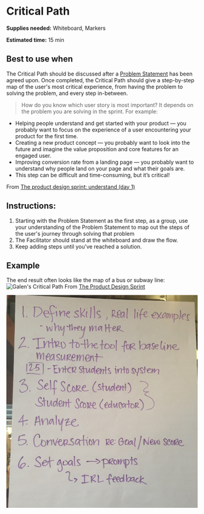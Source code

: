 # Critical Path

**Supplies needed:** Whiteboard, Markers

**Estimated time:** 15 min

## Best to use when

The Critical Path should be discussed after a
[Problem Statement](problem-statement.md) has been agreed upon.
Once completed, the Critical Path should give a step-by-step map
of the user's most critical experience,
from having the problem to solving the problem,
and every step in-between.

> How do you know which user story is most important? It depends on the problem
you are solving in the sprint. For example:

>
* Helping people understand and get started with your product — you probably
  want to focus on the experience of a user encountering your product for the
  first time.
* Creating a new product concept — you probably want to look into the future and
  imagine the value proposition and core features for an engaged user.
* Improving conversion rate from a landing page — you probably want to
  understand why people land on your page and what their goals are.
* This step can be difficult and time-consuming, but it’s critical!

From [The product design sprint: understand (day 1)](https://www.gv.com/lib/the-product-design-sprint-understandday-17Th)

## Instructions:

1. Starting with the Problem Statement as the first step, as a group,
use your understanding of the Problem Statement to
map out the steps of the user's journey through solving that problem
2. The Facilitator should stand at the whiteboard and draw the flow.
3. Keep adding steps until you've reached a solution.

## Example

The end result often looks like the map of a bus or subway line:
![Galen's Critical Path](http://images.thoughtbot.com/the-product-design-sprint/criticalpath.jpg) 
From [The Product Design Sprint](http://robots.thoughtbot.com/the-product-design-sprint)

![Example Critical Path](images/critical-path.jpg)
